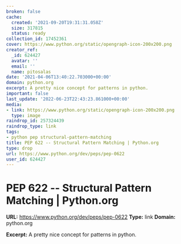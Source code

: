 ```yaml
---
broken: false
cache:
  created: '2021-09-20T19:31:31.058Z'
  size: 317815
  status: ready
collection_id: 17452361
cover: https://www.python.org/static/opengraph-icon-200x200.png
creator_ref:
  _id: 624427
  avatar: ''
  email: ''
  name: pitosalas
date: '2021-04-06T13:40:22.703000+00:00'
domain: python.org
excerpt: A pretty nice concept for patterns in python.
important: false
last_update: '2022-06-23T22:43:23.861000+00:00'
media:
- link: https://www.python.org/static/opengraph-icon-200x200.png
  type: image
raindrop_id: 257324439
raindrop_type: link
tags:
- python pep structural-pattern-matching
title: PEP 622 -- Structural Pattern Matching | Python.org
type: drop
url: https://www.python.org/dev/peps/pep-0622
user_id: 624427
---
```


# PEP 622 -- Structural Pattern Matching | Python.org

**URL:** https://www.python.org/dev/peps/pep-0622
**Type:** link
**Domain:** python.org

**Excerpt:** A pretty nice concept for patterns in python.
